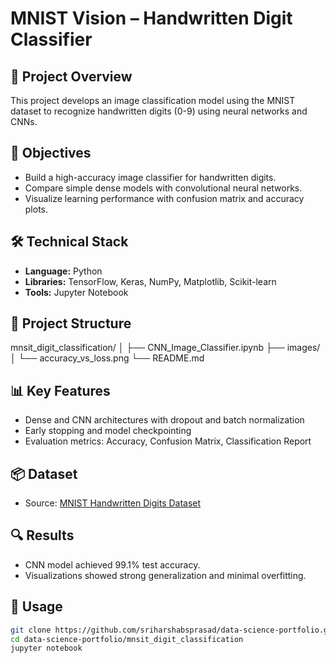 # MNIST Vision – Handwritten Digit Classifier

## 🧠 Project Overview
This project develops an image classification model using the MNIST dataset to recognize handwritten digits (0-9) using neural networks and CNNs.

## 🎯 Objectives
- Build a high-accuracy image classifier for handwritten digits.
- Compare simple dense models with convolutional neural networks.
- Visualize learning performance with confusion matrix and accuracy plots.

## 🛠️ Technical Stack
- **Language:** Python  
- **Libraries:** TensorFlow, Keras, NumPy, Matplotlib, Scikit-learn  
- **Tools:** Jupyter Notebook

## 📁 Project Structure
mnsit_digit_classification/
│
├── CNN_Image_Classifier.ipynb
├── images/
│   └── accuracy_vs_loss.png
└── README.md

## 📊 Key Features
- Dense and CNN architectures with dropout and batch normalization
- Early stopping and model checkpointing
- Evaluation metrics: Accuracy, Confusion Matrix, Classification Report

## 📦 Dataset
- Source: [MNIST Handwritten Digits Dataset](http://yann.lecun.com/exdb/mnist/)

## 🔍 Results
- CNN model achieved 99.1% test accuracy.
- Visualizations showed strong generalization and minimal overfitting.

## 🚀 Usage
```bash
git clone https://github.com/sriharshabsprasad/data-science-portfolio.git
cd data-science-portfolio/mnsit_digit_classification
jupyter notebook
```